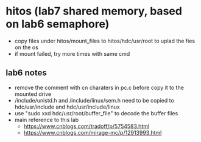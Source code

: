 # hitos (lab7 shared memory, based on lab6 semaphore)

- copy files under hitos/mount_files to hitos/hdc/usr/root to uplad the fies on the os
- if mount failed, try more times with same cmd

## lab6 notes
- remove the comment with cn charaters in pc.c before copy it to the mounted drive
- <linux ws>/include/unistd.h and <linux ws>/include/linux/sem.h need to be copied to hdc/usr/include and hdc/usr/include/linux
- use "sudo xxd hdc/usr/root/buffer_file" to decode the buffer files
- main reference to this lab
    - https://www.cnblogs.com/tradoff/p/5754583.html
    - https://www.cnblogs.com/mirage-mc/p/12913993.html
